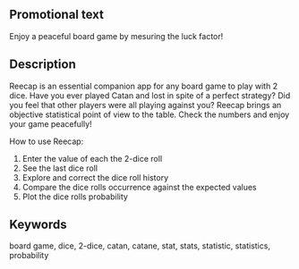 ## Promotional text

Enjoy a peaceful board game by mesuring the luck factor!


## Description

Reecap is an essential companion app for any board game to play with 2 dice. Have you ever played Catan and lost in spite of a perfect strategy? Did you feel that other players were all playing against you? Reecap brings an objective statistical point of view to the table. Check the numbers and enjoy your game peacefully!

How to use Reecap:

1. Enter the value of each the 2-dice roll
2. See the last dice roll
3. Explore and correct the dice roll history
4. Compare the dice rolls occurrence against the expected values
5. Plot the dice rolls probability


## Keywords

board game, dice, 2-dice, catan, catane, stat, stats, statistic, statistics, probability